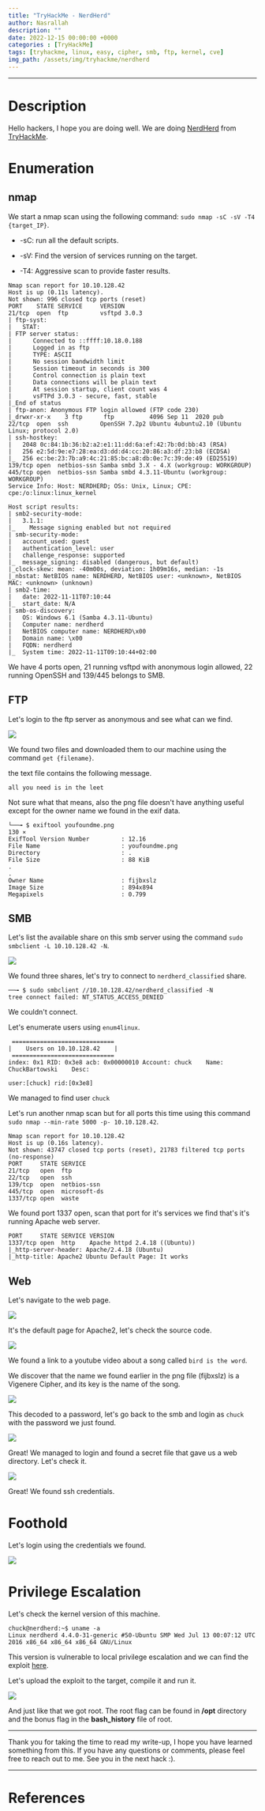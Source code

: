 ```yaml
---
title: "TryHackMe - NerdHerd"
author: Nasrallah
description: ""
date: 2022-12-15 00:00:00 +0000
categories : [TryHackMe]
tags: [tryhackme, linux, easy, cipher, smb, ftp, kernel, cve]
img_path: /assets/img/tryhackme/nerdherd
---
```


<div align="center"> <script src="https://tryhackme.com/badge/367641"></script> </div>

---


# **Description**

Hello hackers, I hope you are doing well. We are doing [NerdHerd](https://tryhackme.com/room/nerdherd) from [TryHackMe](https://tryhackme.com).

# **Enumeration**

## nmap

We start a nmap scan using the following command: `sudo nmap -sC -sV -T4 {target_IP}`.

- -sC: run all the default scripts.

- -sV: Find the version of services running on the target.

- -T4: Aggressive scan to provide faster results.

```terminal
Nmap scan report for 10.10.128.42                                                                                                                             
Host is up (0.11s latency).                                                                                                                                   
Not shown: 996 closed tcp ports (reset)                                                                                                                       
PORT    STATE SERVICE     VERSION                                                                                                                             
21/tcp  open  ftp         vsftpd 3.0.3                                                                                                                        
| ftp-syst:                                                                                                                                                   
|   STAT:                                                                                                                                                     
| FTP server status:                                                                                                                                          
|      Connected to ::ffff:10.18.0.188                                                                                                                        
|      Logged in as ftp                                                                                                                                       
|      TYPE: ASCII                                                                                                                                            
|      No session bandwidth limit                                                                                                                             
|      Session timeout in seconds is 300                                                                                                                      
|      Control connection is plain text                                                                                                                       
|      Data connections will be plain text                                                                                                                    
|      At session startup, client count was 4                                                                                                                 
|      vsFTPd 3.0.3 - secure, fast, stable                                                                                                                    
|_End of status                                                                                                                                               
| ftp-anon: Anonymous FTP login allowed (FTP code 230)                                                                                                        
|_drwxr-xr-x    3 ftp      ftp          4096 Sep 11  2020 pub                                                                                                 
22/tcp  open  ssh         OpenSSH 7.2p2 Ubuntu 4ubuntu2.10 (Ubuntu Linux; protocol 2.0)                                                                       
| ssh-hostkey: 
|   2048 0c:84:1b:36:b2:a2:e1:11:dd:6a:ef:42:7b:0d:bb:43 (RSA)
|   256 e2:5d:9e:e7:28:ea:d3:dd:d4:cc:20:86:a3:df:23:b8 (ECDSA)
|_  256 ec:be:23:7b:a9:4c:21:85:bc:a8:db:0e:7c:39:de:49 (ED25519)
139/tcp open  netbios-ssn Samba smbd 3.X - 4.X (workgroup: WORKGROUP)
445/tcp open  netbios-ssn Samba smbd 4.3.11-Ubuntu (workgroup: WORKGROUP)
Service Info: Host: NERDHERD; OSs: Unix, Linux; CPE: cpe:/o:linux:linux_kernel

Host script results:
| smb2-security-mode: 
|   3.1.1: 
|_    Message signing enabled but not required
| smb-security-mode: 
|   account_used: guest
|   authentication_level: user
|   challenge_response: supported
|_  message_signing: disabled (dangerous, but default)
|_clock-skew: mean: -40m00s, deviation: 1h09m16s, median: -1s
|_nbstat: NetBIOS name: NERDHERD, NetBIOS user: <unknown>, NetBIOS MAC: <unknown> (unknown)
| smb2-time: 
|   date: 2022-11-11T07:10:44
|_  start_date: N/A
| smb-os-discovery: 
|   OS: Windows 6.1 (Samba 4.3.11-Ubuntu)
|   Computer name: nerdherd
|   NetBIOS computer name: NERDHERD\x00
|   Domain name: \x00
|   FQDN: nerdherd
|_  System time: 2022-11-11T09:10:44+02:00

```

We have 4 ports open, 21 running vsftpd with anonymous login allowed, 22 running OpenSSH and 139/445 belongs to SMB.

## FTP

Let's login to the ftp server as anonymous and see what can we find.

![](1.png)

We found two files and downloaded them to our machine using the command `get {filename}`.

the text file contains the following message.

```
all you need is in the leet
```

Not sure what that means, also the png file doesn't have anything useful except for the owner name we found in the exif data.

```terminal
└──╼ $ exiftool youfoundme.png                                                                                                                          130 ⨯ 
ExifTool Version Number         : 12.16                                                                                                                       
File Name                       : youfoundme.png                                                                                                              
Directory                       : .                                                                                                                           
File Size                       : 88 KiB
.
.
Owner Name                      : fijbxslz
Image Size                      : 894x894
Megapixels                      : 0.799
```

## SMB

Let's list the available share on this smb server using the command `sudo smbclient -L 10.10.128.42 -N`.

![](2.png)

We found three shares, let's try to connect to `nerdherd_classified` share.

```terminal
──╼ $ sudo smbclient //10.10.128.42/nerdherd_classified -N            
tree connect failed: NT_STATUS_ACCESS_DENIED
```

We couldn't connect.

Let's enumerate users using `enum4linux`.

```terminal
 =============================                                                                                                                                
|    Users on 10.10.128.42    |                                                                                                                               
 =============================                                                                                                                                
index: 0x1 RID: 0x3e8 acb: 0x00000010 Account: chuck    Name: ChuckBartowski    Desc:                                                                         
                                                                                                                                                              
user:[chuck] rid:[0x3e8]                                      
```

We managed to find user `chuck`

Let's run another nmap scan but for all ports this time using this command `sudo nmap --min-rate 5000 -p- 10.10.128.42`.

```terminal
Nmap scan report for 10.10.128.42
Host is up (0.16s latency).
Not shown: 43747 closed tcp ports (reset), 21783 filtered tcp ports (no-response)
PORT     STATE SERVICE
21/tcp   open  ftp
22/tcp   open  ssh
139/tcp  open  netbios-ssn
445/tcp  open  microsoft-ds
1337/tcp open  waste
```

We found port 1337 open, scan that port for it's services we find that's it's running Apache web server.

```terminal
PORT     STATE SERVICE VERSION
1337/tcp open  http    Apache httpd 2.4.18 ((Ubuntu))
|_http-server-header: Apache/2.4.18 (Ubuntu)
|_http-title: Apache2 Ubuntu Default Page: It works
```

## Web

Let's navigate to the web page.

![](3.png)

It's the default page for Apache2, let's check the source code.

![](4.png)

We found a link to a youtube video about a song called `bird is the word`.

We discover that the name we found earlier in the png file (fijbxslz) is a Vigenere Cipher, and its key is the name of the song.

![](5.png)

This decoded to a password, let's go back to the smb and login as `chuck` with the password we just found.

![](6.png)

Great! We managed to login and found a secret file that gave us a web directory. Let's check it.

![](7.png)

Great! We found ssh credentials.

# **Foothold**

Let's login using the credentials we found.

![](8.png)


# **Privilege Escalation**

Let's check the kernel version of this machine.

```terminal
chuck@nerdherd:~$ uname -a
Linux nerdherd 4.4.0-31-generic #50-Ubuntu SMP Wed Jul 13 00:07:12 UTC 2016 x86_64 x86_64 x86_64 GNU/Linux
```

This version is vulnerable to local privilege escalation and we can find the exploit [here](https://www.exploit-db.com/exploits/45010).

Let's upload the exploit to the target, compile it and run it.

![](9.png)

And just like that we got root. The root flag can be found in **/opt** directory and the bonus flag in the **bash_history** file of root.



---

Thank you for taking the time to read my write-up, I hope you have learned something from this. If you have any questions or comments, please feel free to reach out to me. See you in the next hack :).

---

# References
